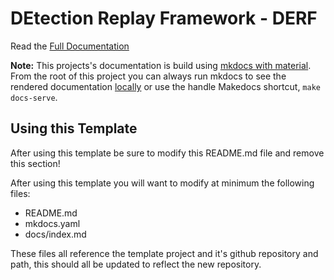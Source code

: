 # DEtection Replay Framework - DERF


Read the [Full Documentation](docs/index.md)


**Note:** This projects's documentation is build using [mkdocs with material](https://squidfunk.github.io/mkdocs-material/). From the root of this project you can always run mkdocs to see the rendered documentation [locally](http://localhost:8000) or use the handle Makedocs shortcut, `make docs-serve`.

## Using this Template

After using this template be sure to modify this README.md file and remove this section!

After using this template you will want to modify at minimum the following files:

- README.md
- mkdocs.yaml
- docs/index.md

These files all reference the template project and it's github repository and path, this should all be updated to reflect the new repository.